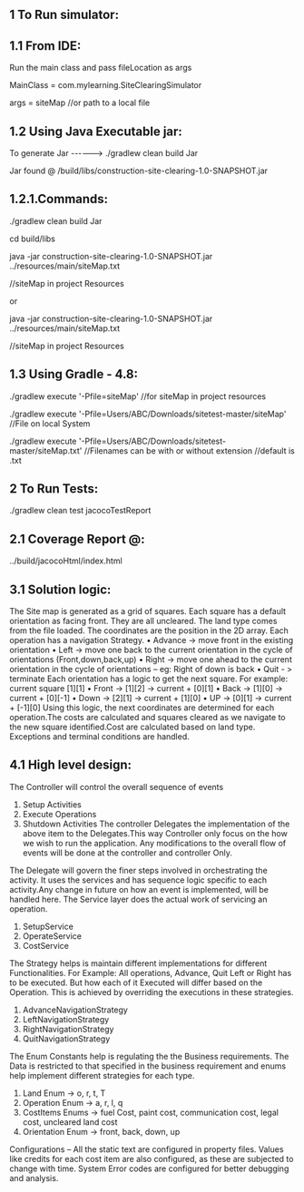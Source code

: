 1 To Run simulator:
----------------
1.1 From IDE:
 ------
Run the main class and pass fileLocation as args

MainClass = com.mylearning.SiteClearingSimulator

args = siteMap //or path to a local file

1.2 Using Java Executable jar:
 ----------------

To generate Jar ------> ./gradlew clean build Jar

Jar found @ /build/libs/construction-site-clearing-1.0-SNAPSHOT.jar

1.2.1.Commands:
-------------------------

./gradlew clean build Jar

cd build/libs

java -jar construction-site-clearing-1.0-SNAPSHOT.jar ../resources/main/siteMap.txt 

//siteMap in project Resources

or

java -jar construction-site-clearing-1.0-SNAPSHOT.jar ../resources/main/siteMap.txt 

//siteMap in project Resources


1.3 Using Gradle - 4.8:
 ------------------
./gradlew execute '-Pfile=siteMap' //for siteMap in project resources

./gradlew execute '-Pfile=Users/ABC/Downloads/sitetest-master/siteMap' //File on local System

./gradlew execute '-Pfile=Users/ABC/Downloads/sitetest-master/siteMap.txt' //Filenames can be with or without extension
                                                                           //default is .txt

2 To Run Tests:
-------------
./gradlew clean test jacocoTestReport

2.1 Coverage Report @:
-----------------
../build/jacocoHtml/index.html

3.1 Solution logic:
---------------
The Site map is generated as a grid of squares. Each square has a default orientation as facing front. They are all uncleared. The land type comes from the file loaded. The coordinates are the position in the 2D array. Each operation has a navigation Strategy.
•	Advance -> move front in the existing orientation
•	Left -> move one back to the current orientation in the cycle of orientations (Front,down,back,up)
•	Right -> move one ahead to the current orientation in the cycle of orientations – eg: Right of down is back
•	Quit - > terminate
Each orientation has a logic to get the next square.
For example: current square [1][1]
•	Front -> [1][2] -> current + [0][1]
•	Back -> [1][0] -> current + [0][-1]
•	Down -> [2][1] -> current + [1][0]
•	UP -> [0][1] -> current + [-1][0]
Using this logic, the next coordinates are determined for each operation.The costs are calculated and squares cleared as we navigate to the new square identified.Cost are calculated based on land type. Exceptions and terminal conditions are handled.

4.1 High level design:
-----------------
 The Controller will control the overall sequence of events
1.	Setup Activities
2.	Execute Operations
3.	Shutdown Activities
The controller Delegates the implementation of the above item to the Delegates.This way Controller only focus on the how we wish to run the application. Any modifications to the overall flow of events will be done at the controller and controller Only.

The Delegate will govern the finer steps involved in orchestrating the activity. It uses the services and has sequence logic specific to each activity.Any change in future on how an event is implemented, will be handled here.
The Service layer does the actual work of servicing an operation.
1.	SetupService
2.	OperateService
3.	CostService

The Strategy helps is maintain different implementations for different Functionalities.
For Example: All operations, Advance, Quit Left or Right has to be executed. But how each of it Executed will differ based on the Operation. This is achieved by overriding the executions in these strategies.
1.	AdvanceNavigationStrategy
2.	LeftNavigationStrategy
3.	RightNavigationStrategy
4.	QuitNavigationStrategy

The Enum Constants help is regulating the the Business requirements. The Data is restricted to that specified in the business requirement and enums help implement different strategies for each type.
1.	Land Enum -> o, r, t, T
2.	Operation Enum -> a, r, l, q
3.	CostItems Enums -> fuel Cost, paint cost, communication cost, legal cost, uncleared land cost
4.	Orientation Enum -> front, back, down, up

Configurations – All the static text are configured in property files. Values like credits for each cost item are also configured, as these are subjected to change with time. System Error codes are configured for better debugging and analysis.





